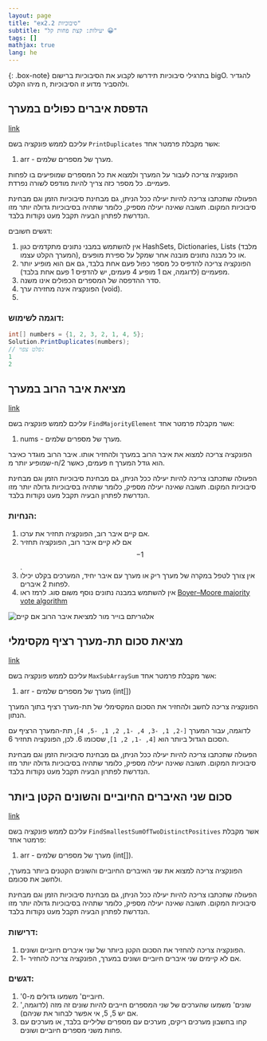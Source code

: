 ```yaml
---
layout: page
title: "ex2.2 סיבוכיות"
subtitle: "יעילות: קצת פחות קל 😀"
tags: []
mathjax: true
lang: he
---
```


{: .box-note}
בתרגילי סיבוכיות תידרשו לקבוע את הסיבוכיות ברישום bigO. להגדיר מיהו הקלט n, ולהסביר מדוע זו הסיבוכיות.



## הדפסת איברים כפולים במערך
[link](https://stacks.co.il/console/classroom/cE8hnVaSTt/assignment/cE8hnVaSTt-csharp-gf43iOt4Orku/csharp-rlPsZVJFbmjoTWd)

עליכם לממש פונקציה בשם `PrintDuplicates` אשר מקבלת פרמטר אחד:

1. arr - מערך של מספרים שלמים.

הפונקציה צריכה לעבור על המערך ולמצוא את כל המספרים שמופיעים בו לפחות פעמיים. כל מספר כזה צריך להיות מודפס לשורה נפרדת.



הפעולה שתכתבו צריכה להיות יעילה ככל הניתן, גם מבחינת סיבוכיות הזמן וגם מבחינת סיבוכיות המקום. תשובה שאינה יעילה מספיק, כלומר שתהיה בסיבוכיות גדולה יותר מזו הנדרשת לפתרון הבעיה תקבל מעט נקודות בלבד.

דגשים חשובים:

1. אין להשתמש במבני נתונים מתקדמים כגון HashSets, Dictionaries, Lists (מלבד המערך הקלט עצמו), או כל מבנה נתונים מובנה אחר שמקל על ספירת מופעים.
2. הפונקציה צריכה להדפיס כל מספר כפול פעם אחת בלבד, גם אם הוא מופיע יותר מפעמיים (לדוגמה, אם 1 מופיע 4 פעמים, יש להדפיס 1 פעם אחת בלבד).
3. סדר ההדפסה של המספרים הכפולים אינו משנה.
4. הפונקציה אינה מחזירה ערך (void).
5. 

### דוגמה לשימוש:

```csharp
int[] numbers = {1, 2, 3, 2, 1, 4, 5};
Solution.PrintDuplicates(numbers);
// פלט צפוי:
1
2
```


## מציאת איבר הרוב במערך
[link](https://stacks.co.il/console/classroom/cE8hnVaSTt/assignment/cE8hnVaSTt-csharp-gf43iOt4Orku/csharp-Kugio0y1OR9d9J2)


עליכם לממש פונקציה בשם `FindMajorityElement` אשר מקבלת פרמטר אחד:

1. nums - מערך של מספרים שלמים.

הפונקציה צריכה למצוא את איבר הרוב במערך ולהחזיר אותו. איבר הרוב מוגדר כאיבר שמופיע יותר מ-n/2 פעמים, כאשר n הוא גודל המערך.



הפעולה שתכתבו צריכה להיות יעילה ככל הניתן, גם מבחינת סיבוכיות הזמן וגם מבחינת סיבוכיות המקום. תשובה שאינה יעילה מספיק, כלומר שתהיה בסיבוכיות גדולה יותר מזו הנדרשת לפתרון הבעיה תקבל מעט נקודות בלבד.

### הנחיות:

1. אם קיים איבר רוב, הפונקציה תחזיר את ערכו.
2. אם לא קיים איבר רוב, הפונקציה תחזיר $$-1$$.
3. אין צורך לטפל במקרה של מערך ריק או מערך עם איבר יחיד, המערכים בקלט יכילו לפחות 2 איברים.
4. אין להשתמש במבנה נתונים נוסף משום סוג. לרמז ראו [Boyer–Moore majority vote algorithm](https://en.wikipedia.org/wiki/Boyer%E2%80%93Moore_majority_vote_algorithm)

![אלגוריתם בוייר מור למציאת איבר הרוב אם קיים](image.png)



## מציאת סכום תת-מערך רציף מקסימלי
[link](https://stacks.co.il/console/classroom/cE8hnVaSTt/assignment/cE8hnVaSTt-csharp-gf43iOt4Orku/csharp-7faKgxthRqLKFrC)

עליכם לממש פונקציה בשם `MaxSubArraySum` אשר מקבלת פרמטר אחד:

1. arr - מערך של מספרים שלמים (int[])

הפונקציה צריכה לחשב ולהחזיר את הסכום המקסימלי של תת-מערך רציף בתוך המערך הנתון.

לדוגמה, עבור המערך `[-2, 1, -3, 4, -1, 2, 1, -5, 4]`, תת-המערך הרציף עם הסכום הגדול ביותר הוא `[4, -1, 2, 1]`, שסכומו 6. לכן, הפונקציה תחזיר 6.



הפעולה שתכתבו צריכה להיות יעילה ככל הניתן, גם מבחינת סיבוכיות הזמן וגם מבחינת סיבוכיות המקום. תשובה שאינה יעילה מספיק, כלומר שתהיה בסיבוכיות גדולה יותר מזו הנדרשת לפתרון הבעיה תקבל מעט נקודות בלבד.



## סכום שני האיברים החיוביים והשונים הקטן ביותר
[link](https://stacks.co.il/console/classroom/cE8hnVaSTt/assignment/cE8hnVaSTt-csharp-gf43iOt4Orku/csharp-rrGy2ya7SpkGaLP)

עליכם לממש פונקציה בשם `FindSmallestSumOfTwoDistinctPositives` אשר מקבלת פרמטר אחד:

1. arr - מערך של מספרים שלמים (int[]).

הפונקציה צריכה למצוא את שני האיברים החיוביים והשונים הקטנים ביותר במערך, ולחשב את סכומם.



הפעולה שתכתבו צריכה להיות יעילה ככל הניתן, גם מבחינת סיבוכיות הזמן וגם מבחינת סיבוכיות המקום. תשובה שאינה יעילה מספיק, כלומר שתהיה בסיבוכיות גדולה יותר מזו הנדרשת לפתרון הבעיה תקבל מעט נקודות בלבד.

### דרישות:

1. הפונקציה צריכה להחזיר את הסכום הקטן ביותר של שני איברים חיוביים ושונים.
2. אם לא קיימים שני איברים חיוביים ושונים במערך, הפונקציה צריכה להחזיר -1.

### דגשים:

1. 'חיוביים' משמעו גדולים מ-0.
2. 'שונים' משמעו שהערכים של שני המספרים חייבים להיות שונים זה מזה (לדוגמה, אם יש 5, 5, אי אפשר לבחור את שניהם).
3. קחו בחשבון מערכים ריקים, מערכים עם מספרים שליליים בלבד, או מערכים עם פחות משני מספרים חיוביים ושונים.


